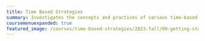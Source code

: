 ```yaml
---
title: Time Based Strategies
summary: Investigates the concepts and practices of various time-based media arts with basic introduction to the processes of video art, sound art, and media installation.
coursemenuexpanded: true
featured_image: /courses/time-based-strategies/2023-fall/00-getting-started/2023-time-based-strategies-course-image.jpg
---
```

